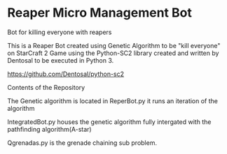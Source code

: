 # Reaper Micro Management Bot
Bot for killing everyone with reapers

This is a Reaper Bot created using Genetic Algorithm to be "kill everyone" on StarCraft 2 Game using the Python-SC2 library created and written by Dentosal to be executed in Python 3. 

https://github.com/Dentosal/python-sc2

Contents of the Repository

The Genetic algorithm is located in ReperBot.py it runs an iteration of the algorithm

IntegratedBot.py houses the genetic algorithm fully intergated with the pathfinding algorithm(A-star)

Qgrenadas.py is the grenade chaining sub problem. 
